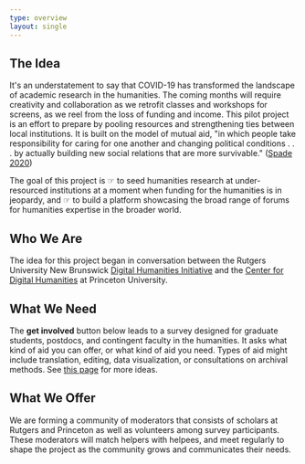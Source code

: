 ```yaml
---
type: overview
layout: single
---
```


## The Idea

It's an understatement to say that COVID-19 has transformed the landscape of academic research in the humanities. The coming months will require creativity and collaboration as we retrofit classes and workshops for screens, as we reel from the loss of funding and income. This pilot project is an effort to prepare by pooling resources and strengthening ties between local institutions. It is built on the model of mutual aid, "in which people take responsibility for caring for one another and changing political conditions . . . by actually building new social relations that are more survivable." ([Spade 2020](https://read.dukeupress.edu/social-text/article/38/1%20(142)/131/160175/Solidarity-Not-CharityMutual-Aid-for-Mobilization))

The goal of this project is ☞ to seed humanities research at under-resourced institutions at a moment when funding for the humanities is in jeopardy, and ☞ to build a platform showcasing the broad range of forums for humanities expertise in the broader world.

## Who We Are

The idea for this project began in conversation between the Rutgers University New Brunswick [Digital Humanities Initiative](https://dh.rutgers.edu/) and the [Center for Digital Humanities](https://cdh.princeton.edu/) at Princeton University.

## What We Need

The **get involved** button below leads to a survey designed for graduate students, postdocs, and contingent faculty in the humanities. It asks what kind of aid you can offer, or what kind of aid you need. Types of aid might include translation, editing, data visualization, or consultations on archival methods. See [this page](https://humanistmutualaid.com/types/) for more ideas.

## What We Offer

We are forming a community of moderators that consists of scholars at Rutgers and Princeton as well as volunteers among survey participants. These moderators will match helpers with helpees, and meet regularly to shape the project as the community grows and communicates their needs.